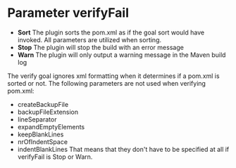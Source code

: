 # Parameter verifyFail #

  * **Sort** The plugin sorts the pom.xml as if the goal sort would have invoked. All parameters are utilized when sorting.
  * **Stop** The plugin will stop the build with an error message
  * **Warn** The plugin will only output a warning message in the Maven build log



The verify goal ignores xml formatting when it determines if a pom.xml is sorted or not.
The following parameters are not used when verifying pom.xml:
  * createBackupFile
  * backupFileExtension
  * lineSeparator
  * expandEmptyElements
  * keepBlankLines
  * nrOfIndentSpace
  * indentBlankLines
That means that they don't have to be specified at all if verifyFail is Stop or Warn.